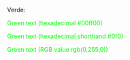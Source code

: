 Verde:
<p style="color:#00ff00;">Green text (hexadecimal #00ff00)</p>
<p style="color:#0f0;">Green text (hexadecimal shorthand #0f0)</p>
<p style="color:rgb(0,255,0);">Green text (RGB value rgb(0,255,0))</p>
<!---
AnoopIsNotReddy/AnoopIsNotReddy is a ✨ special ✨ repository because its `README.md` (this file) appears on your GitHub profile.
You can click the Preview link to take a look at your changes.
--->
